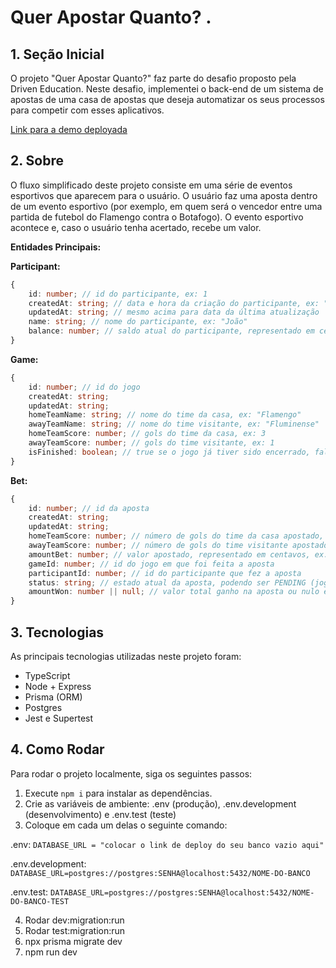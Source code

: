 # Quer Apostar Quanto? .

## 1. Seção Inicial

O projeto "Quer Apostar Quanto?" faz parte do desafio proposto pela Driven Education. Neste desafio, implementei o back-end de um sistema de apostas de uma casa de apostas que deseja automatizar os seus processos para competir com esses aplicativos.

[Link para a demo deployada](https://apostarbackend.onrender.com/)

## 2. Sobre

O fluxo simplificado deste projeto consiste em uma série de eventos esportivos que aparecem para o usuário. O usuário faz uma aposta dentro de um evento esportivo (por exemplo, em quem será o vencedor entre uma partida de futebol do Flamengo contra o Botafogo). O evento esportivo acontece e, caso o usuário tenha acertado, recebe um valor.

**Entidades Principais:**

**Participant:**
```typescript
{
	id: number; // id do participante, ex: 1
	createdAt: string; // data e hora da criação do participante, ex: "2023-09-27T19:22:50.503Z"
	updatedAt: string; // mesmo acima para data da última atualização
	name: string; // nome do participante, ex: "João"
	balance: number; // saldo atual do participante, representado em centavos, ex: 1000 (R$ 10,00)
}
```

**Game:**
```typescript
{
	id: number; // id do jogo
	createdAt: string;
	updatedAt: string;
	homeTeamName: string; // nome do time da casa, ex: "Flamengo"
	awayTeamName: string; // nome do time visitante, ex: "Fluminense"
	homeTeamScore: number; // gols do time da casa, ex: 3
	awayTeamScore: number; // gols do time visitante, ex: 1
	isFinished: boolean; // true se o jogo já tiver sido encerrado, false caso contrário
}
```

**Bet:**
```typescript
{
	id: number; // id da aposta
	createdAt: string;
	updatedAt: string;
	homeTeamScore: number; // número de gols do time da casa apostado, ex: 2
	awayTeamScore: number; // número de gols do time visitante apostado, ex: 3
	amountBet: number; // valor apostado, representado em centavos, ex: 1000 (R$ 10,00)
	gameId: number; // id do jogo em que foi feita a aposta
	participantId: number; // id do participante que fez a aposta
	status: string; // estado atual da aposta, podendo ser PENDING (jogo ainda não encerrado), WON (acertou o placar final do jogo) ou LOST (errou o placar final do jogo)
	amountWon: number || null; // valor total ganho na aposta ou nulo enquanto a aposta ainda está PENDING
}
```

## 3. Tecnologias

As principais tecnologias utilizadas neste projeto foram:
- TypeScript
- Node + Express
- Prisma (ORM)
- Postgres
- Jest e Supertest

## 4. Como Rodar

Para rodar o projeto localmente, siga os seguintes passos:

1. Execute `npm i` para instalar as dependências.
2. Crie as variáveis de ambiente: .env (produção), .env.development (desenvolvimento) e .env.test (teste)
3. Coloque em cada um delas o seguinte comando:

.env: `DATABASE_URL = "colocar o link de deploy do seu banco vazio aqui"`

.env.development: `DATABASE_URL=postgres://postgres:SENHA@localhost:5432/NOME-DO-BANCO`

.env.test: `DATABASE_URL=postgres://postgres:SENHA@localhost:5432/NOME-DO-BANCO-TEST`

4. Rodar dev:migration:run
5. Rodar test:migration:run
6. npx prisma migrate dev 
1. npm run dev